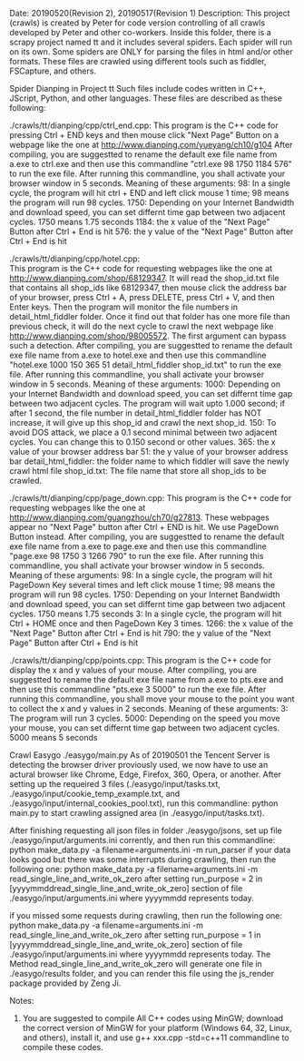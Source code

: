 Date: 20190520(Revision 2), 20190517(Revision 1)
Description: This project (crawls) is created by Peter for code version controlling of all crawls developed by Peter and other co-workers. Inside this folder, there is a scrapy project named tt and it includes several spiders. Each spider will run on its own.
Some spiders are ONLY for parsing the files in html and/or other formats. These files are crawled using different tools such as fiddler, FSCapture, and others.

Spider Dianping in Project tt
Such files include codes written in C++, JScript, Python, and other languages. These files are described as these following:

./crawls/tt/dianping/cpp/ctrl_end.cpp:
This program is the C++ code for pressing Ctrl + END keys and then mouse click "Next Page" Button on a webpage like the one at http://www.dianping.com/yueyang/ch10/g104
	After compiling, you are suggestted to rename the default exe file name from a.exe to ctrl.exe and then	use this commandline "ctrl.exe 98 1750 1184 576" to run the exe file. After running this commandline, you shall activate your browser window in 5 seconds. Meaning of these arguments:
	98: 	In a single cycle, the program will hit ctrl + END and left click mouse 1 time; 98 means the program will run 98 cycles.
	1750: 	Depending on your Internet Bandwidth and download speed, you can set differnt time gap between two adjacent cycles. 1750 means 1.75 seconds
	1184:	the x value of the "Next Page" Button after Ctrl + End is hit
	576:	the y value of the "Next Page" Button after Ctrl + End is hit

./crawls/tt/dianping/cpp/hotel.cpp:		
This program is the C++ code for requesting webpages like the one at http://www.dianping.com/shop/68129347. It will read the shop_id.txt file that contains all shop_ids like 68129347, then mouse click the address bar of your browser, press Ctrl + A, press DELETE, press Ctrl + V, and then Enter keys. Then the program will monitor the file numbers in detail_html_fiddler folder. Once it find out that folder has one more file than previous check, it will do the next cycle to crawl the next webpage like http://www.dianping.com/shop/98005572. The first argument can bypass such a detection.
	After compiling, you are suggestted to rename the default exe file name from a.exe to hotel.exe and then use this commandline "hotel.exe 1000 150 365 51 detail_html_fiddler shop_id.txt" to run the exe file. After running this commandline, you shall activate your browser window in 5 seconds. Meaning of these arguments:
	1000: 	Depending on your Internet Bandwidth and download speed, you can set differnt time gap between two adjacent cycles. The program will wait upto 1.000 second; if after 1 second, the file number in detail_html_fiddler folder has NOT increase, it will give up this shop_id and crawl the next shop_id.
	150: 	To avoid DOS attack, we place a 0.1 second minimal between two adjacent cycles. You can change this to 0.150 second or other values.
	365:	the x value of your browser address bar
	51:		the y value of your browser address bar
	detail_html_fiddler:	the folder name to which fiddler will save the newly crawl html file
	shop_id.txt:			The file name that store all shop_ids to be crawled.

./crawls/tt/dianping/cpp/page_down.cpp:	
This program is the C++ code for requesting webpages like the one at http://www.dianping.com/guangzhou/ch70/g27813. These webpages appear no "Next Page" button after Ctrl + END is hit. We use PageDown Button instead. After compiling, you are suggestted to rename the default exe file name from a.exe to page.exe and then use this commandline "page.exe 98 1750 3 1266 790" to run the exe file. After running this commandline, you shall activate your browser window in 5 seconds. Meaning of these arguments:
	98: 	In a single cycle, the program will hit PageDown Key several times and left click mouse 1 time; 98 means the program will run 98 cycles.
	1750: 	Depending on your Internet Bandwidth and download speed, you can set differnt time gap between two adjacent cycles. 1750 means 1.75 seconds
	3: 		In a single cycle, the program will hit Ctrl + HOME once and then PageDown Key 3 times.
	1266:	the x value of the "Next Page" Button after Ctrl + End is hit
	790:	the y value of the "Next Page" Button after Ctrl + End is hit

./crawls/tt/dianping/cpp/points.cpp:
This program is the C++ code for display the x and y values of your mouse. After compiling, you are suggestted to rename the default exe file name from a.exe to pts.exe and then use this commandline "pts.exe 3 5000" to run the exe file. After running this commandline, you shall move your mouse to the point you want to collect the x and y values in 2 seconds. Meaning of these arguments:
	3: 		The program will run 3 cycles.
	5000: 	Depending on the speed you move your mouse, you can set differnt time gap between two adjacent cycles. 5000 means 5 seconds

Crawl Easygo
./easygo/main.py
As of 20190501 the Tencent Server is detecting the browser driver proviously used, we now have to use an actural browser like Chrome, Edge, Firefox, 360, Opera, or another. After setting up the requeired 3 files (./easygo/input/tasks.txt, ./easygo/input/cookie_temp_example.txt, and ./easygo/input/internal_cookies_pool.txt), run this commandline: python main.py to start crawling assigned area (in ./easygo/input/tasks.txt). 

After finishing requesting all json files in folder ./easygo/jsons, set up file ./easygo/input/arguments.ini corrently, and then run this commandline:
python make_data.py -a filename=arguments.ini -m run_parser
if your data looks good but there was some interrupts during crawling, then run the following one:
python make_data.py -a filename=arguments.ini -m read_single_line_and_write_ok_zero
after setting run_purpose = 2 in [yyyymmddread_single_line_and_write_ok_zero] section of file ./easygo/input/arguments.ini where yyyymmdd represents today.

if you missed some requests during crawling, then run the following one:
python make_data.py -a filename=arguments.ini -m read_single_line_and_write_ok_zero
after setting run_purpose = 1 in [yyyymmddread_single_line_and_write_ok_zero] section of file ./easygo/input/arguments.ini where yyyymmdd represents today.
The Method read_single_line_and_write_ok_zero will generate one file in ./easygo/results folder, and you can render this file using the js_render package provided by Zeng Ji.

Notes:
1. You are suggested to compile All C++ codes using MinGW; download the correct version of MinGW for your platform (Windows 64, 32, Linux, and others), install it, and use g++ xxx.cpp -std=c++11 commandline to compile these codes.
